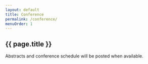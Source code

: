 ```yaml
---
layout: default
title: Conference
permalink: /conference/
menuOrder: 1
---
```


## {{ page.title }}

Abstracts and conference schedule will be posted when available.